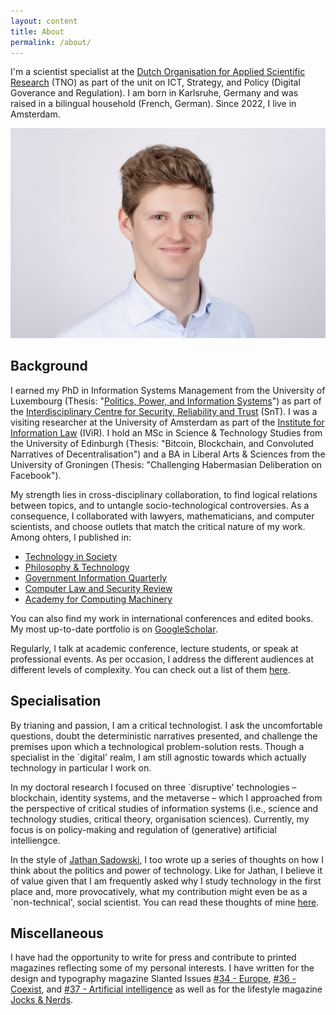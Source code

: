 ```yaml
---
layout: content
title: About
permalink: /about/
---
```

I'm a scientist specialist at the [Dutch Organisation for Applied Scientific Research](tno.nl) (TNO) as part of the unit on ICT, Strategy, and Policy (Digital Goverance and Regulation). I am born in Karlsruhe, Germany and was raised in a bilingual household (French, German). Since 2022, I live in Amsterdam.

![](/assets/me.jpeg)

## Background

I earned my PhD in Information Systems Management from the University of Luxembourg (Thesis: "[Politics, Power, and Information Systems](https://orbilu.uni.lu/handle/10993/58926)") as part of the [Interdisciplinary Centre for Security, Reliability and Trust](https://www.uni.lu/snt-en/) (SnT). I was a visiting researcher at the University of Amsterdam as part of the [Institute for Information Law](https://www.ivir.nl/) (IViR). I hold an MSc in Science & Technology Studies from the University of Edinburgh (Thesis: "Bitcoin, Blockchain, and Convoluted Narratives of Decentralisation") and a BA in Liberal Arts & Sciences from the University of Groningen (Thesis: "Challenging Habermasian Deliberation on Facebook").

My strength lies in cross-disciplinary collaboration, to find logical relations between topics, and to untangle socio-technological controversies. As a consequence, I collaborated with lawyers, mathematicians, and computer scientists, and choose outlets that match the critical nature of my work. Among ohters, I published in:

- [Technology in Society](https://doi.org/10.1016/j.techsoc.2023.102251)
- [Philosophy & Technology](https://link.springer.com/article/10.1007/s13347-023-00612-z)
- [Government Information Quarterly](https://doi.org/10.1016/j.giq.2023.101873)
- [Computer Law and Security Review](https://doi.org/10.1016/j.clsr.2023.105829)
- [Academy for Computing Machinery](https://dl.acm.org/doi/10.1145/3649318)

You can also find my work in international conferences and edited books. My most up-to-date portfolio is on [GoogleScholar](https://scholar.google.com/citations?user=qvsfsEMAAAAJ&hl=en).

Regularly, I talk at academic conference, lecture students, or speak at professional events. As per occasion, I address the different audiences at different levels of complexity. You can check out a list of them [here](/talks/).

## Specialisation

By trianing and passion, I am a critical technologist. I ask the uncomfortable questions, doubt the deterministic narratives presented, and challenge the premises upon which a technological problem-solution rests. Though a specialist in the `digital' realm, I am still agnostic towards which actually technology in particular I work on. 

In my doctoral research I focused on three `disruptive' technologies – blockchain, identity systems, and the metaverse – which I approached from the perspective of critical studies of information systems (i.e., science and technology studies, critical theory, organisation sciences). Currently, my focus is on policy-making and regulation of (generative) artificial intelliengce. 

In the style of [Jathan Sadowski](https://www.jathansadowski.com/), I too wrote up a series of thoughts on how I think about the politics and power of technology. Like for Jathan, I believe it of value given that I am frequently asked why I study technology in the first place and, more provocatively, what my contribution might even be as a `non-technical', social scientist. You can read these thoughts of mine [here](/tags/thoughts/).

## Miscellaneous

I have had the opportunity to write for press and contribute to printed magazines reflecting some of my personal interests. I have written for the design and typography magazine Slanted Issues [#34 - Europe](http://slanted.de/slanted-34-europe/), [#36 - Coexist](slanted.de/slanted-36-coexist/), and [#37 - Artificial intelligence](https://www.slanted.de/product/slanted-magazine-37-ai/) as well as for the lifestyle magazine [Jocks & Nerds](www.gleditions.com/post/interview-with-jocks-and-nerds-gary-lichtenstein.).
